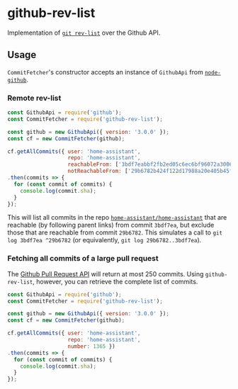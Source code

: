 # github-rev-list

Implementation of [`git rev-list`][rev-list] over the Github API.

[rev-list]: https://git-scm.com/docs/git-rev-list

## Usage

`CommitFetcher`'s constructor accepts an instance of `GithubApi` from [`node-github`][node-github].

[node-github]: https://github.com/mikedeboer/node-github

### Remote rev-list

```javascript
const GithubApi = require('github');
const CommitFetcher = require('github-rev-list');

const github = new GithubApi({ version: '3.0.0' });
const cf = new CommitFetcher(github);

cf.getAllCommits({ user: 'home-assistant',
                   repo: 'home-assistant',
                   reachableFrom: ['3bdf7eabbf2fb2ed05c6ec6bf96072a30060eee8'],
                   notReachableFrom: ['29b6782b424f122d17988a20e405b45fb6cba003'] })
.then(commits => {
  for (const commit of commits) {
    console.log(commit.sha);
  }
});
```

This will list all commits in the repo [`home-assistant/home-assistant`][ha] that are reachable (by following parent links) from commit `3bdf7ea`, but exclude those that are reachable from commit `29b6782`. This simulates a call to `git log 3bdf7ea ^29b6782` (or equivalently, `git log 29b6782..3bdf7ea`).

[ha]: https://github.com/home-assistant/home-assistant

### Fetching all commits of a large pull request

The [Github Pull Request API][pr-api] will return at most 250 commits. Using `github-rev-list`, however, you can retrieve the complete list of commits.

[pr-api]: https://developer.github.com/v3/pulls/#list-commits-on-a-pull-request

```javascript
const GithubApi = require('github');
const CommitFetcher = require('github-rev-list');

const github = new GithubApi({ version: '3.0.0' });
const cf = new CommitFetcher(github);

cf.getAllCommits({ user: 'home-assistant',
                   repo: 'home-assistant',
                   number: 1365 })
.then(commits => {
  for (const commit of commits) {
    console.log(commit.sha);
  }
});
```
